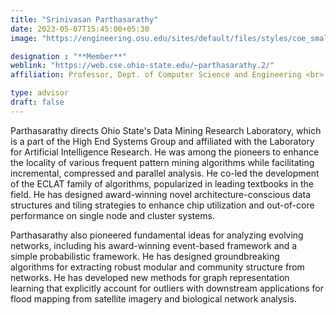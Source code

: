 ```yaml
---
title: "Srinivasan Parthasarathy"
date: 2023-05-07T15:45:00+05:30
image: "https://engineering.osu.edu/sites/default/files/styles/coe_smallest/public/2021-11/Srinivasan_Parthasarathy.jpg?itok=ZzdU_AKl"

designation : "**Member**"
weblink: "https://web.cse.ohio-state.edu/~parthasarathy.2/"
affiliation: Professor, Dept. of Computer Science and Engineering <br> Ohio State University, USA 

type: advisor
draft: false
---
```


Parthasarathy directs Ohio State's Data Mining Research Laboratory, which is a part of the High End Systems Group and affiliated with the Laboratory for Artificial Intelligence Research. He was among the pioneers to enhance the locality of various frequent pattern mining algorithms while facilitating incremental, compressed and parallel analysis. He co-led the development of the ECLAT family of algorithms, popularized in leading textbooks in the field. He has designed award-winning novel architecture-conscious data structures and tiling strategies to enhance chip utilization and out-of-core performance on single node and cluster systems.

Parthasarathy also pioneered fundamental ideas for analyzing evolving networks, including his award-winning event-based framework and a simple probabilistic framework. He has designed groundbreaking algorithms for extracting robust modular and community structure from networks. He has developed new methods for graph representation learning that explicitly account for outliers with downstream applications for flood mapping from satellite imagery and biological network analysis.
